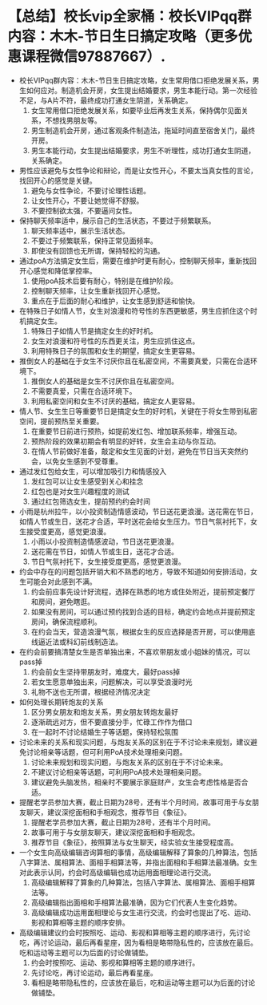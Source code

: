 # 【总结】校长vip全家桶：校长VIPqq群内容：木木-节日生日搞定攻略（更多优惠课程微信97887667）.

-   校长VIPqq群内容：木木-节日生日搞定攻略，女生常用借口拒绝发展关系，男生如何应对。制造机会开房，女生提出结婚要求，男生本能行动。第一次经验不足，与A片不符，最终成功打通女生阴道，关系确定。
    1.  女生常用借口拒绝发展关系，如要毕业后再发生关系，保持偶尔见面关系，不想找男朋友等。
    2.  男生制造机会开房，通过客观条件制造法，拖延时间直至宿舍关门，最终开房。
    3.  男生本能行动，女生提出结婚要求，男生不听理性，成功打通女生阴道，关系确定。
-   男性应该避免与女性争论和辩论，而是让女性开心，不要太当真女性的言论，找回开心的感觉是关键。
    1.  避免与女性争论，不要讨论理性话题。
    2.  让女性开心，不要让她觉得不舒服。
    3.  不要控制欲太强，不要逼问女性。
-   保持聊天频率适中，展示自己的生活状态，不要过于频繁联系。
    1.  聊天频率适中，展示生活状态。
    2.  不要过于频繁联系，保持正常见面频率。
    3.  即使没有回馈也无所谓，保持轻松的沟通。
-   通过poA方法搞定女生后，需要在维护时更有耐心，控制聊天频率，重新找回开心感觉和降低掌控率。
    1.  使用poA技术后要有耐心，特别是在维护阶段。
    2.  控制聊天频率，让女生重新找回开心感觉。
    3.  重点在于后面的耐心和维护，让女生感到舒适和愉快。
-   在特殊日子如情人节，女生对浪漫和符号性的东西更敏感，男生应抓住这个时机搞定女生。
    1.  特殊日子如情人节是搞定女生的好时机。
    2.  女生对浪漫和符号性的东西更关注，男生应抓住这点。
    3.  利用特殊日子的氛围和女生的期望，搞定女生更容易。
-   推倒女人的基础在于女生不讨厌你且在私密空间，不需要真爱，只需在合适环境下。
    1.  推倒女人的基础是女生不讨厌你且在私密空间。
    2.  不需要真爱，只需在合适环境下。
    3.  利用私密空间和女生不讨厌的基础，搞定女人更容易。
-   情人节、女生生日等重要节日是搞定女生的好时机，关键在于将女生带到私密空间，提前预热至关重要。
    1.  在重要节日前进行预热，如提前发红包、增加联系频率，增强互动。
    2.  预热阶段的效果初期会有明显的好转，女生会主动与你互动。
    3.  在情人节前做好准备，敲定和女生见面的计划，避免在节日当天突然约会，以免女生感到不受尊重。
-   通过发红包给女生，可以增加吸引力和情感投入
    1.  发红包可以让女生感受到关心和挂念
    2.  红包也是对女生兴趣程度的测试
    3.  通过红包筛选女生，提前预约约会时间
-   小雨是杭州拉牛，以小投资制造情感波动，节日送花更浪漫。送花需在节日，如情人节或生日，送花才合适，平时送花会给女生压力。节日气氛衬托下，女生接受度更高，感觉更浪漫。
    1.  小雨以小投资制造情感波动，节日送花更浪漫。
    2.  送花需在节日，如情人节或生日，送花才合适。
    3.  节日气氛衬托下，女生接受度更高，感觉更浪漫。
-   约会中存在的问题包括开销大和不熟悉的地方，导致不知道如何安排活动，女生可能会对此感到不满。
    1.  约会前应事先设计好流程，选择在熟悉的地方或住处附近，提前预定餐厅和房间，避免瞎逛。
    2.  如果没有房间，可以通过预约找到合适的目标，确定约会地点并提前预定房间，确保流程顺利。
    3.  在约会当天，营造浪漫气氛，根据女生的反应选择是否开房，可以使用底线逼近法或科幻前线制造法。
-   在约会前要搞清楚女生是否单独出来，不喜欢带朋友或小姐妹的情况，可以pass掉
    1.  约会前女生坚持带朋友时，难度大，最好pass掉
    2.  若女生愿意单独出来，问题解决，可以享受浪漫时光
    3.  礼物不送也无所谓，根据经济情况决定
-   如何处理长期转炮友的关系
    1.  区分男女朋友和炮友关系，男女朋友转炮友最好
    2.  逐渐疏远对方，但不要直接分手，忙碌工作作为借口
    3.  在一起时不讨论结婚生子等话题，保持轻松氛围
-   讨论未来的关系和现实问题，与炮友关系的区别在于不讨论未来规划，建议避免讨论相亲等话题，但可利用PoA技术处理相亲问题。
    1.  讨论未来规划和现实问题，与炮友关系的区别在于不讨论未来。
    2.  不建议讨论相亲等话题，可利用PoA技术处理相亲问题。
    3.  建议避免头脑发热，相亲时不要展示家庭财产，女生会考虑性格是否合适。
-   提醒老学员参加大赛，截止日期为28号，还有半个月时间，故事可用于与女朋友聊天，建议深挖面相和手相观念，推荐节目《象征》。
    1.  提醒老学员参加大赛，截止日期为28号，还有半个月时间。
    2.  故事可用于与女朋友聊天，建议深挖面相和手相观念。
    3.  推荐节目《象征》，按照算法与女生聊天，经实验女生接受程度高。
-   一个女生向高级编辑咨询算相的事情，高级编辑解释了算象的几种算法，包括八字算法、属相算法、面相手相算法等，并指出面相和手相算法最准确。女生对此表示认同，约会时高级编辑也成功运用面相理论进行交流。
    1.  高级编辑解释了算象的几种算法，包括八字算法、属相算法、面相手相算法等。
    2.  高级编辑指出面相和手相算法最准确，因为它们代表人生变化趋势。
    3.  高级编辑成功运用面相理论与女生进行交流，约会时也提出了吃、运动、影视和算相等主题的顺序安排。
-   高级编辑建议约会时按照吃、运动、影视和算相等主题的顺序进行，先讨论吃，再讨论运动，最后再看星座，因为看相是略带隐私性的，应该放在最后。吃和运动等主题可以为后面的讨论做铺垫。
    1.  约会时按照吃、运动、影视和算相等主题的顺序进行。
    2.  先讨论吃，再讨论运动，最后再看星座。
    3.  看相是略带隐私性的，应该放在最后，吃和运动等主题可以为后面的讨论做铺垫。
